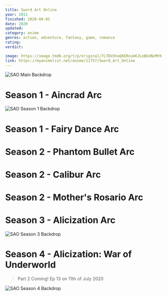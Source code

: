 ```yaml
---
title: Sword Art Online
year: 2011
finished: 2020-04-01
date: 2020
updated:
category: anime
genres: action, adventure, fantasy, game, romance
rating:
verdict:

image: https://image.tmdb.org/t/p/original/7LTDVXVuQKERnukKJLoBbdNzMYh.jpg
link: https://myanimelist.net/anime/11757/Sword_Art_Online
---
```


![SAO Main Backdrop](https://image.tmdb.org/t/p/original/pDqx7g9nQxRCGch5WFKvDFmJ87o.jpg)

<!-- SEASON DIVIDER -->
# Season 1 - Aincrad Arc

![SAO Season 1 Backdrop](https://image.tmdb.org/t/p/original/5PUo6C8LAzcTzkuPKgLXuUFjafi.jpg)

<!-- SEASON DIVIDER -->
# Season 1 - Fairy Dance Arc

<!-- SEASON DIVIDER -->
# Season 2 - Phantom Bullet Arc

<!-- SEASON DIVIDER -->
# Season 2 - Calibur Arc

<!-- SEASON DIVIDER -->
# Season 2 - Mother's Rosario Arc

<!-- SEASON DIVIDER -->
# Season 3 - Alicization Arc

![SAO Season 3 Backdrop](https://image.tmdb.org/t/p/original/fsatKuTodTjj3EHQytcgsnbZ5qb.jpg)

<!-- SEASON DIVIDER -->
# Season 4 - Alicization: War of Underworld

> Part 2 Coming! Ep 13 on 11th of July 2020

![SAO Season 4 Backdrop](https://image.tmdb.org/t/p/original/2kFZQTze4b0BhHsxNDYaOzJlKQX.jpg)
